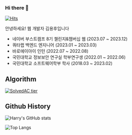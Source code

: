 ### Hi there 👋

[![Hits](https://hits.seeyoufarm.com/api/count/incr/badge.svg?url=https%3A%2F%2Fgithub.com%2Frladydgn&count_bg=%2379C83D&title_bg=%23555555&icon=&icon_color=%23E7E7E7&title=hits&edge_flat=false)](https://hits.seeyoufarm.com)  

<p>안녕하세요! 웹 개발자 김용후입니다</p>

- 네이버 부스트캠프 8기 챌린지&맴버십 웹 (2023.07 ~ 2023.12)  
- 쿼타랩 백엔드 엔지니어 (2023.01 ~ 2023.03)  
- 바로에이아이 인턴 (2022.07 ~ 2022.08)  
- 국민대학교 정보보안 연구실 학부연구생 (2022.01 ~ 2022.06)  
- 국민대학교 소프트웨어학부 학사 (2018.03 ~ 2023.02)   

<h2>Algorithm</h2>

[![SolvedAC tier](http://mazassumnida.wtf/api/v2/generate_badge?boj=dhdgn)](https://solved.ac/dhdgn)

<h2>Github History</h2>

![Harry's GitHub stats](https://github-readme-stats.vercel.app/api?username=rladydgn&show_icons=true&theme=transparent)

![Top Langs](https://github-readme-stats.vercel.app/api/top-langs/?username=rladydgn&layout=compact&theme=transparent)
